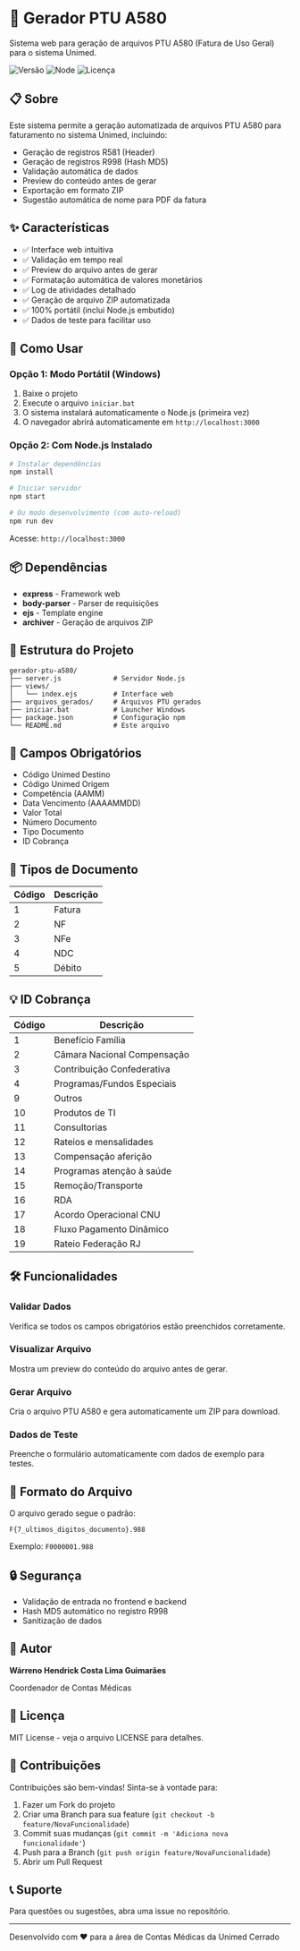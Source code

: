 # 🏥 Gerador PTU A580

Sistema web para geração de arquivos PTU A580 (Fatura de Uso Geral) para o sistema Unimed.

![Versão](https://img.shields.io/badge/vers%C3%A3o-1.1.0-blue)
![Node](https://img.shields.io/badge/node-%3E%3D16.0.0-green)
![Licença](https://img.shields.io/badge/licen%C3%A7a-MIT-yellow)

## 📋 Sobre

Este sistema permite a geração automatizada de arquivos PTU A580 para faturamento no sistema Unimed, incluindo:

- Geração de registros R581 (Header)
- Geração de registros R998 (Hash MD5)
- Validação automática de dados
- Preview do conteúdo antes de gerar
- Exportação em formato ZIP
- Sugestão automática de nome para PDF da fatura

## ✨ Características

- ✅ Interface web intuitiva
- ✅ Validação em tempo real
- ✅ Preview do arquivo antes de gerar
- ✅ Formatação automática de valores monetários
- ✅ Log de atividades detalhado
- ✅ Geração de arquivo ZIP automatizada
- ✅ 100% portátil (inclui Node.js embutido)
- ✅ Dados de teste para facilitar uso

## 🚀 Como Usar

### Opção 1: Modo Portátil (Windows)

1. Baixe o projeto
2. Execute o arquivo `iniciar.bat`
3. O sistema instalará automaticamente o Node.js (primeira vez)
4. O navegador abrirá automaticamente em `http://localhost:3000`

### Opção 2: Com Node.js Instalado

```bash
# Instalar dependências
npm install

# Iniciar servidor
npm start

# Ou modo desenvolvimento (com auto-reload)
npm run dev
```

Acesse: `http://localhost:3000`

## 📦 Dependências

- **express** - Framework web
- **body-parser** - Parser de requisições
- **ejs** - Template engine
- **archiver** - Geração de arquivos ZIP

## 🔧 Estrutura do Projeto

```
gerador-ptu-a580/
├── server.js             # Servidor Node.js
├── views/
│   └── index.ejs         # Interface web
├── arquivos_gerados/     # Arquivos PTU gerados
├── iniciar.bat           # Launcher Windows
├── package.json          # Configuração npm
└── README.md             # Este arquivo
```

## 📝 Campos Obrigatórios

- Código Unimed Destino
- Código Unimed Origem
- Competência (AAMM)
- Data Vencimento (AAAAMMDD)
- Valor Total
- Número Documento
- Tipo Documento
- ID Cobrança

## 🎯 Tipos de Documento

| Código | Descrição |
|--------|-----------|
| 1 | Fatura |
| 2 | NF |
| 3 | NFe |
| 4 | NDC |
| 5 | Débito |

## 💡 ID Cobrança

| Código | Descrição |
|--------|-----------|
| 1 | Benefício Família |
| 2 | Câmara Nacional Compensação |
| 3 | Contribuição Confederativa |
| 4 | Programas/Fundos Especiais |
| 9 | Outros |
| 10 | Produtos de TI |
| 11 | Consultorias |
| 12 | Rateios e mensalidades |
| 13 | Compensação aferição |
| 14 | Programas atenção à saúde |
| 15 | Remoção/Transporte |
| 16 | RDA |
| 17 | Acordo Operacional CNU |
| 18 | Fluxo Pagamento Dinâmico |
| 19 | Rateio Federação RJ |

## 🛠️ Funcionalidades

### Validar Dados
Verifica se todos os campos obrigatórios estão preenchidos corretamente.

### Visualizar Arquivo
Mostra um preview do conteúdo do arquivo antes de gerar.

### Gerar Arquivo
Cria o arquivo PTU A580 e gera automaticamente um ZIP para download.

### Dados de Teste
Preenche o formulário automaticamente com dados de exemplo para testes.

## 📄 Formato do Arquivo

O arquivo gerado segue o padrão:

```
F{7_ultimos_digitos_documento}.988
```

Exemplo: `F0000001.988`

## 🔒 Segurança

- Validação de entrada no frontend e backend
- Hash MD5 automático no registro R998
- Sanitização de dados

## 👤 Autor

**Wárreno Hendrick Costa Lima Guimarães**

Coordenador de Contas Médicas

## 📜 Licença

MIT License - veja o arquivo LICENSE para detalhes.

## 🤝 Contribuições

Contribuições são bem-vindas! Sinta-se à vontade para:

1. Fazer um Fork do projeto
2. Criar uma Branch para sua feature (`git checkout -b feature/NovaFuncionalidade`)
3. Commit suas mudanças (`git commit -m 'Adiciona nova funcionalidade'`)
4. Push para a Branch (`git push origin feature/NovaFuncionalidade`)
5. Abrir um Pull Request

## 📞 Suporte

Para questões ou sugestões, abra uma issue no repositório.

---

Desenvolvido com ❤️ para a área de Contas Médicas da Unimed Cerrado